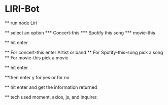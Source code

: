 # LIRI-Bot

** run node Liri 

** select an option
    *** Concert-this
    *** Spotify this song
    *** movie-this 

** hit enter

** For concert-this enter Artist or band
** For Spotify-this-song pick a song
** For movie-this pick a movie 

** hit enter

**then enter y for yes or for no

** hit enter and get the information returned 

** tech used moment, axios, js, and inquirer.